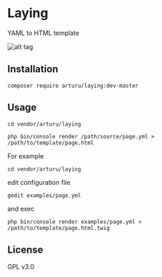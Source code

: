# Laying
YAML to HTML template

![alt tag](http://arturu.it/download/laying-docs/yaml_to_html.png)

## Installation

```
composer require arturu/laying:dev-master
```

## Usage

```
cd vendor/arturu/laying

php bin/console render /path/source/page.yml > /path/to/template/page.html
```

For example

```
cd vendor/arturu/laying
```
edit configuration file

```
gedit examples/page.yml
```
and exec

```
php bin/console render examples/page.yml > /path/to/template/page.html.twig
```

## License
GPL v3.0
